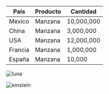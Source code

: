 
País | Producto | Cantidad
---- |----| ----
Mexico | Manzana | 10,000,000
China | Manzana | 3,000,000
USA | Manzana | 12,000,000
Francia | Manzana | 1,000,000
España | Manzana | 10,000


![luna](https://thewallpaper.co/wp-content/uploads/2020/07/free-stock-photos-full-screen-mobile-wallpaper-skies-abstract-wallpapers-moon-abstract-wallpapers-full-hd-sun-windows-desktop-wallpapers.jpg)
    
![einstein](https://upload.wikimedia.org/wikipedia/commons/d/d3/Albert_Einstein_Head.jpg)



